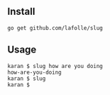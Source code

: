 
## Install
`go get github.com/lafolle/slug`

## Usage
```Shell
karan $ slug how are you doing
how-are-you-doing
karan $ slug
karan $
```
